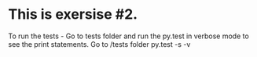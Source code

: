 # This is exersise #2.
To run the tests - Go to tests folder and run the py.test in verbose mode to see the print statements.
Go to /tests folder
py.test -s -v 

